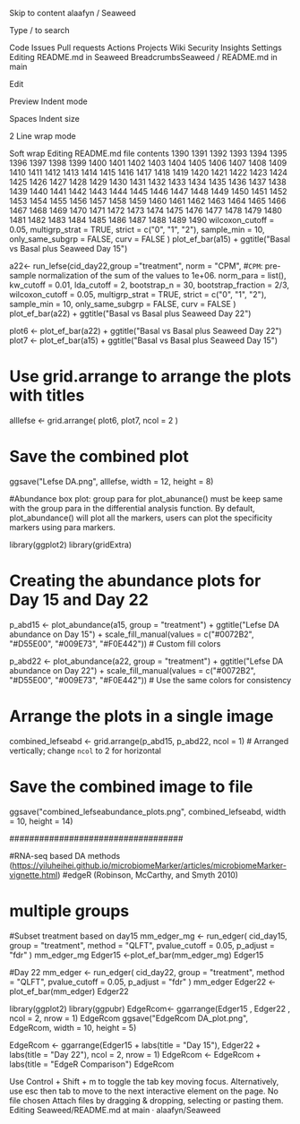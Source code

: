 Skip to content
alaafyn
/
Seaweed

Type / to search

Code
Issues
Pull requests
Actions
Projects
Wiki
Security
Insights
Settings
Editing README.md in Seaweed
BreadcrumbsSeaweed
/
README.md
in
main

Edit

Preview
Indent mode

Spaces
Indent size

2
Line wrap mode

Soft wrap
Editing README.md file contents
1390
1391
1392
1393
1394
1395
1396
1397
1398
1399
1400
1401
1402
1403
1404
1405
1406
1407
1408
1409
1410
1411
1412
1413
1414
1415
1416
1417
1418
1419
1420
1421
1422
1423
1424
1425
1426
1427
1428
1429
1430
1431
1432
1433
1434
1435
1436
1437
1438
1439
1440
1441
1442
1443
1444
1445
1446
1447
1448
1449
1450
1451
1452
1453
1454
1455
1456
1457
1458
1459
1460
1461
1462
1463
1464
1465
1466
1467
1468
1469
1470
1471
1472
1473
1474
1475
1476
1477
1478
1479
1480
1481
1482
1483
1484
1485
1486
1487
1488
1489
1490
  wilcoxon_cutoff = 0.05,
  multigrp_strat = TRUE,
  strict = c("0", "1", "2"),
  sample_min = 10,
  only_same_subgrp = FALSE,
  curv = FALSE
)
plot_ef_bar(a15) + ggtitle("Basal vs Basal plus Seaweed Day 15")



a22<- run_lefse(cid_day22,group ="treatment",
  norm = "CPM", #`CPM`: pre-sample normalization of the sum of the values to 1e+06.
  norm_para = list(),
  kw_cutoff = 0.01,
  lda_cutoff = 2,
  bootstrap_n = 30,
  bootstrap_fraction = 2/3,
  wilcoxon_cutoff = 0.05,
  multigrp_strat = TRUE,
  strict = c("0", "1", "2"),
  sample_min = 10,
  only_same_subgrp = FALSE,
  curv = FALSE
)
plot_ef_bar(a22) + ggtitle("Basal vs Basal plus Seaweed Day 22")

plot6 <- plot_ef_bar(a22) + ggtitle("Basal vs Basal plus Seaweed Day 22")
plot7 <- plot_ef_bar(a15) + ggtitle("Basal vs Basal plus Seaweed Day 15")

# Use grid.arrange to arrange the plots with titles
alllefse <- grid.arrange(
  plot6, plot7,
  ncol = 2
)

# Save the combined plot
ggsave("Lefse DA.png", alllefse, width = 12, height = 8)



#Abundance box plot:  group para for plot_abunance() must be keep same with the group para in the differential analysis function. By default, plot_abundance() will plot all the markers, users can plot the specificity markers using para markers.

library(ggplot2)
library(gridExtra)

# Creating the abundance plots for Day 15 and Day 22
p_abd15 <- plot_abundance(a15, group = "treatment") +
  ggtitle("Lefse DA abundance on Day 15") +
  scale_fill_manual(values = c("#0072B2", "#D55E00", "#009E73", "#F0E442")) # Custom fill colors

p_abd22 <- plot_abundance(a22, group = "treatment") +
  ggtitle("Lefse DA abundance on Day 22") +
  scale_fill_manual(values = c("#0072B2", "#D55E00", "#009E73", "#F0E442")) # Use the same colors for consistency

# Arrange the plots in a single image
combined_lefseabd <- grid.arrange(p_abd15, p_abd22, ncol = 1) # Arranged vertically; change `ncol` to 2 for horizontal

# Save the combined image to file
ggsave("combined_lefseabundance_plots.png", combined_lefseabd, width = 10, height = 14)


###################################

#RNA-seq based DA methods (https://yiluheihei.github.io/microbiomeMarker/articles/microbiomeMarker-vignette.html)
#edgeR (Robinson, McCarthy, and Smyth 2010)
# multiple groups
#Subset treatment based on day15
mm_edger_mg <- run_edger(
    cid_day15,
    group = "treatment",
    method  = "QLFT",
    pvalue_cutoff = 0.05,
    p_adjust = "fdr"
)
mm_edger_mg
Edger15 <-plot_ef_bar(mm_edger_mg)
Edger15

#Day 22
mm_edger <- run_edger(
    cid_day22,
    group = "treatment",
    method  = "QLFT",
    pvalue_cutoff = 0.05,
    p_adjust = "fdr"
)
mm_edger
Edger22 <-plot_ef_bar(mm_edger)
Edger22

library(ggplot2)
library(ggpubr)
EdgeRcom<- ggarrange(Edger15 , Edger22 , ncol = 2, nrow = 1)
EdgeRcom
ggsave("EdgeRcom DA_plot.png", EdgeRcom, width = 10, height = 5)


EdgeRcom <- ggarrange(Edger15 + labs(title = "Day 15"), Edger22 + labs(title = "Day 22"), ncol = 2, nrow = 1)
EdgeRcom <- EdgeRcom + labs(title = "EdgeR Comparison")
EdgeRcom

Use Control + Shift + m to toggle the tab key moving focus. Alternatively, use esc then tab to move to the next interactive element on the page.
No file chosen
Attach files by dragging & dropping, selecting or pasting them.
Editing Seaweed/README.md at main · alaafyn/Seaweed
